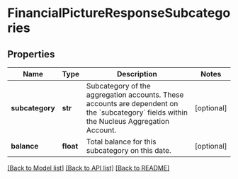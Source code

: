 # FinancialPictureResponseSubcategories

## Properties
Name | Type | Description | Notes
------------ | ------------- | ------------- | -------------
**subcategory** | **str** | Subcategory of the aggregation accounts. These accounts are dependent on the &#x60;subcategory&#x60; fields within the Nucleus Aggregation Account. | [optional] 
**balance** | **float** | Total balance for this subcategory on this date. | [optional] 

[[Back to Model list]](../README.md#documentation-for-models) [[Back to API list]](../README.md#documentation-for-api-endpoints) [[Back to README]](../README.md)


